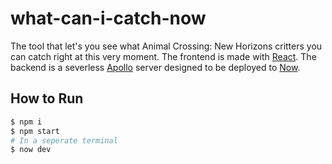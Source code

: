 # what-can-i-catch-now

The tool that let's you see what Animal Crossing: New Horizons critters you can catch right at this very moment. The frontend is made with [React](https://reactjs.org/). The backend is a severless [Apollo](https://www.apollographql.com/) server designed to be deployed to [Now](https://zeit.co/).

## How to Run

```zsh
$ npm i
$ npm start
# In a seperate terminal
$ now dev
```

